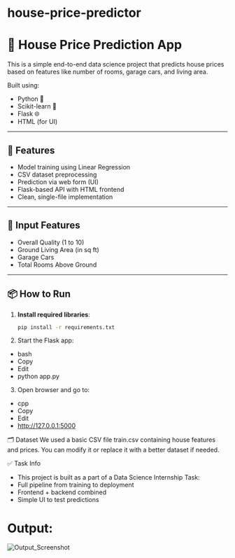# house-price-predictor
# 🏡 House Price Prediction App

This is a simple end-to-end data science project that predicts house prices based on features like number of rooms, garage cars, and living area.

Built using:
- Python 🐍
- Scikit-learn 🤖
- Flask 🌐
- HTML (for UI)

---

## 🚀 Features
- Model training using Linear Regression
- CSV dataset preprocessing
- Prediction via web form (UI)
- Flask-based API with HTML frontend
- Clean, single-file implementation

---

## 🧠 Input Features
- Overall Quality (1 to 10)
- Ground Living Area (in sq ft)
- Garage Cars
- Total Rooms Above Ground

---

## 📦 How to Run

1. **Install required libraries**:
   ```bash
   pip install -r requirements.txt
2. Start the Flask app:
  - bash
  - Copy
  - Edit
  - python app.py

3. Open browser and go to:
  - cpp
  - Copy
  - Edit
  - http://127.0.0.1:5000

🗂 Dataset
We used a basic CSV file train.csv containing house features and prices. You can modify it or replace it with a better dataset if needed.

✅ Task Info
- This project is built as a part of a Data Science Internship Task:
- Full pipeline from training to deployment
- Frontend + backend combined
- Simple UI to test predictions

# Output:

![Output_Screenshot](https://github.com/user-attachments/assets/7533a9ec-ce8d-44ff-a992-e15bf3820ee7)
